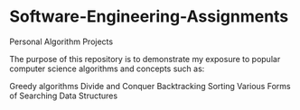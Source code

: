 # Software-Engineering-Assignments
Personal Algorithm Projects

The purpose of this repository is to demonstrate my exposure to popular computer science algorithms and concepts such as:

Greedy algorithms
Divide and Conquer 
Backtracking 
Sorting 
Various Forms of Searching
Data Structures

